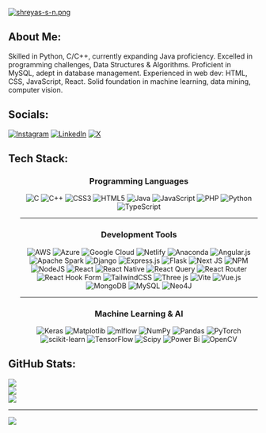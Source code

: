 [![shreyas-s-n.png](https://i.postimg.cc/cHWpPsKr/shreyas-s-n.png)](CoverPage_Shreyas)



## About Me: 
<div align="left"><p>Skilled in Python, C/C++,  currently expanding Java proficiency. Excelled in programming challenges, Data Structures & Algorithms. Proficient in MySQL, adept in database management. Experienced in web dev: HTML, CSS, JavaScript, React. Solid foundation in machine learning, data mining, computer vision.</p>
</div>

## Socials:
[![Instagram](https://img.shields.io/badge/Instagram-%23E4405F.svg?logo=Instagram&logoColor=white)](https://instagram.com/shreyas_s_n_) [![LinkedIn](https://img.shields.io/badge/LinkedIn-%230077B5.svg?logo=linkedin&logoColor=white)](https://linkedin.com/in/shreyassn) [![X](https://img.shields.io/badge/X-black.svg?logo=X&logoColor=white)](https://x.com/shreyassnhere) 
</br>

## Tech Stack:
<div align="center">
    <ul>
        <h3>Programming Languages</h3>
        <img src="https://img.shields.io/badge/c-%2300599C.svg?style=plastic&logo=c&logoColor=white" alt="C">
        <img src="https://img.shields.io/badge/c++-%2300599C.svg?style=plastic&logo=c%2B%2B&logoColor=white" alt="C++">
        <img src="https://img.shields.io/badge/css3-%231572B6.svg?style=plastic&logo=css3&logoColor=white" alt="CSS3">
        <img src="https://img.shields.io/badge/html5-%23E34F26.svg?style=plastic&logo=html5&logoColor=white" alt="HTML5">
        <img src="https://img.shields.io/badge/java-%23ED8B00.svg?style=plastic&logo=java&logoColor=white" alt="Java">
        <img src="https://img.shields.io/badge/javascript-%23323330.svg?style=plastic&logo=javascript&logoColor=%23F7DF1E" alt="JavaScript">
        <img src="https://img.shields.io/badge/php-%23777BB4.svg?style=plastic&logo=php&logoColor=white" alt="PHP">
        <img src="https://img.shields.io/badge/python-3670A0?style=plastic&logo=python&logoColor=ffdd54" alt="Python">
        <img src="https://img.shields.io/badge/typescript-%23007ACC.svg?style=plastic&logo=typescript&logoColor=white" alt="TypeScript">
        <hr/>
        <h3>Development Tools</h3>
        <img src="https://img.shields.io/badge/AWS-%23FF9900.svg?style=plastic&logo=amazon-aws&logoColor=white" alt="AWS">
        <img src="https://img.shields.io/badge/azure-%230072C6.svg?style=plastic&logo=microsoft-azure&logoColor=white" alt="Azure">
        <img src="https://img.shields.io/badge/GoogleCloud-%234285F4.svg?style=plastic&logo=google-cloud&logoColor=white" alt="Google Cloud">
        <img src="https://img.shields.io/badge/netlify-%23000000.svg?style=plastic&logo=netlify&logoColor=%2300C7B7" alt="Netlify">
        <img src="https://img.shields.io/badge/Anaconda-%2344A833.svg?style=plastic&logo=anaconda&logoColor=white" alt="Anaconda">
        <img src="https://img.shields.io/badge/angular.js-%23E23237.svg?style=plastic&logo=angularjs&logoColor=white" alt="Angular.js">
        <img src="https://img.shields.io/badge/Apache%20Spark-FDEE21?style=plastic&logo=apachespark&logoColor=black" alt="Apache Spark">
        <img src="https://img.shields.io/badge/django-%23092E20.svg?style=plastic&logo=django&logoColor=white" alt="Django">
        <img src="https://img.shields.io/badge/express.js-%23404d59.svg?style=plastic&logo=express&logoColor=%2361DAFB" alt="Express.js">
        <img src="https://img.shields.io/badge/flask-%23000.svg?style=plastic&logo=flask&logoColor=white" alt="Flask">
        <img src="https://img.shields.io/badge/Next-black?style=plastic&logo=next.js&logoColor=white" alt="Next JS">
        <img src="https://img.shields.io/badge/NPM-%23CB3837.svg?style=plastic&logo=npm&logoColor=white" alt="NPM">
        <img src="https://img.shields.io/badge/node.js-6DA55F?style=plastic&logo=node.js&logoColor=white" alt="NodeJS">
        <img src="https://img.shields.io/badge/react-%2320232a.svg?style=plastic&logo=react&logoColor=%2361DAFB" alt="React">
        <img src="https://img.shields.io/badge/react_native-%2320232a.svg?style=plastic&logo=react&logoColor=%2361DAFB" alt="React Native">
        <img src="https://img.shields.io/badge/-React%20Query-FF4154?style=plastic&logo=react%20query&logoColor=white" alt="React Query">
        <img src="https://img.shields.io/badge/React_Router-CA4245?style=plastic&logo=react-router&logoColor=white" alt="React Router">
        <img src="https://img.shields.io/badge/React%20Hook%20Form-%23EC5990.svg?style=plastic&logo=reacthookform&logoColor=white" alt="React Hook Form">
        <img src="https://img.shields.io/badge/tailwindcss-%2338B2AC.svg?style=plastic&logo=tailwind-css&logoColor=white" alt="TailwindCSS">
        <img src="https://img.shields.io/badge/threejs-black?style=plastic&logo=three.js&logoColor=white" alt="Three js">
        <img src="https://img.shields.io/badge/vite-%23646CFF.svg?style=plastic&logo=vite&logoColor=white" alt="Vite">
        <img src="https://img.shields.io/badge/vue.js-%2335495e.svg?style=plastic&logo=vuedotjs&logoColor=%234FC08D" alt="Vue.js">
        <img src="https://img.shields.io/badge/MongoDB-%234ea94b.svg?style=plastic&logo=mongodb&logoColor=white" alt="MongoDB">
        <img src="https://img.shields.io/badge/mysql-%2300000f.svg?style=plastic&logo=mysql&logoColor=white" alt="MySQL">
        <img src="https://img.shields.io/badge/Neo4j-008CC1?style=plastic&logo=neo4j&logoColor=white" alt="Neo4J">
        <hr/>
        <h3>Machine Learning & AI</h3>
        <img src="https://img.shields.io/badge/Keras-%23D00000.svg?style=plastic&logo=Keras&logoColor=white" alt="Keras">
        <img src="https://img.shields.io/badge/Matplotlib-%23ffffff.svg?style=plastic&logo=Matplotlib&logoColor=black" alt="Matplotlib">
        <img src="https://img.shields.io/badge/mlflow-%23d9ead3.svg?style=plastic&logo=numpy&logoColor=blue" alt="mlflow">
        <img src="https://img.shields.io/badge/numpy-%23013243.svg?style=plastic&logo=numpy&logoColor=white" alt="NumPy">
        <img src="https://img.shields.io/badge/pandas-%23150458.svg?style=plastic&logo=pandas&logoColor=white" alt="Pandas">
        <img src="https://img.shields.io/badge/PyTorch-%23EE4C2C.svg?style=plastic&logo=PyTorch&logoColor=white" alt="PyTorch">
        <img src="https://img.shields.io/badge/scikit--learn-%23F7931E.svg?style=plastic&logo=scikit-learn&logoColor=white" alt="scikit-learn">
        <img src="https://img.shields.io/badge/TensorFlow-%23FF6F00.svg?style=plastic&logo=TensorFlow&logoColor=white" alt="TensorFlow">
        <img src="https://img.shields.io/badge/SciPy-%230C55A5.svg?style=plastic&logo=scipy&logoColor=%white" alt="Scipy">
        <img src="https://img.shields.io/badge/power_bi-F2C811?style=plastic&logo=powerbi&logoColor=black" alt="Power Bi">
        <img src="https://img.shields.io/badge/opencv-%23white.svg?style=plastic&logo=opencv&logoColor=white" alt="OpenCV">
    </ul>
</div>


##  GitHub Stats:
![](https://github-readme-stats.vercel.app/api?username=shreyassn&theme=vision-friendly-dark&hide_border=true&include_all_commits=true&count_private=true)<br/>
![](https://github-readme-streak-stats.herokuapp.com/?user=shreyassn&theme=vision-friendly-dark&hide_border=true)<br/>
![](https://github-readme-stats.vercel.app/api/top-langs/?username=shreyassn&theme=vision-friendly-dark&hide_border=true&include_all_commits=true&count_private=true&layout=compact)

---
[![](https://visitcount.itsvg.in/api?id=shreyassn&icon=7&color=1)](https://visitcount.itsvg.in)

<!-- Proudly created with GPRM ( https://gprm.itsvg.in ) -->
